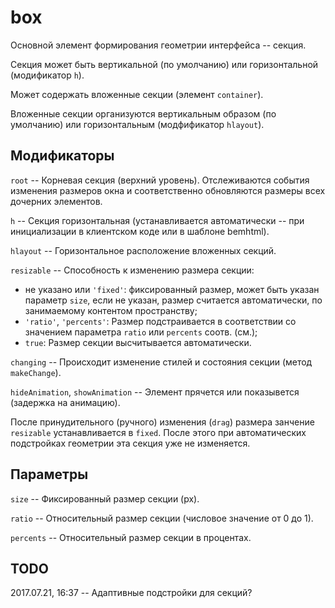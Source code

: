 # box

Основной элемент формирования геометрии интерфейса -- секция.

Секция может быть вертикальной (по умолчанию) или горизонтальной (модификатор `h`).

Может содержать вложенные секции (элемент `container`).

Вложенные секции организуются вертикальным образом (по умолчанию) или горизонтальным (модфификатор `hlayout`).

Модификаторы
------------

`root` -- Корневая секция (верхний уровень). Отслеживаются события изменения размеров окна и соответственно обновляются размеры всех дочерних элементов.

`h` -- Секция горизонтальная (устанавливается автоматически -- при инициализации в клиентском коде или в шаблоне bemhtml).

`hlayout` -- Горизонтальное расположение вложенных секций.

`resizable` -- Способность к изменению размера секции:
- не указано или `'fixed'`: фиксированный размер, может быть указан параметр `size`, если не указан, размер считается автоматически, по занимаемому контентом пространству;
- `'ratio'`, `'percents'`: Размер подстраивается в соответствии со значением параметра `ratio` или `percents` соотв. (см.);
- `true`: Размер секции высчитывается автоматически.

`changing` -- Происходит изменение стилей и состояния секции (метод `makeChange`).

`hideAnimation`, `showAnimation` -- Элемент прячется или показывется (задержка на анимацию).

После принудительного (ручного) изменения (`drag`) размера занчение `resizable` устанавливается в `fixed`. После этого при автоматических подстройках геометрии эта секция уже не изменяется.

Параметры
---------

`size` -- Фиксированный размер секции (px).

`ratio` -- Относительный размер секции (числовое значение от 0 до 1).

`percents` -- Относительный размер секции в процентах.

TODO
----

2017.07.21, 16:37 -- Адаптивные подстройки для секций?

